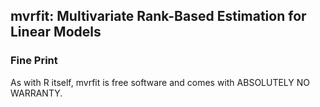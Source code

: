 mvrfit: Multivariate Rank-Based Estimation for Linear Models 
-------------------------------------------------------------

### Fine Print ###
As with R itself, mvrfit is free software and comes with ABSOLUTELY NO WARRANTY.
